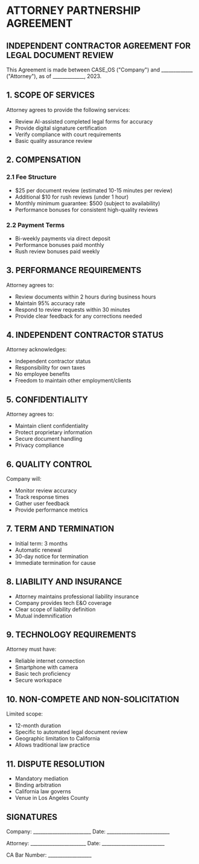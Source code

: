 # ATTORNEY PARTNERSHIP AGREEMENT

## INDEPENDENT CONTRACTOR AGREEMENT FOR LEGAL DOCUMENT REVIEW

This Agreement is made between CASE_OS ("Company") and _____________ ("Attorney"), as of _____________, 2023.

## 1. SCOPE OF SERVICES

Attorney agrees to provide the following services:
- Review AI-assisted completed legal forms for accuracy
- Provide digital signature certification
- Verify compliance with court requirements
- Basic quality assurance review

## 2. COMPENSATION

### 2.1 Fee Structure
- $25 per document review (estimated 10-15 minutes per review)
- Additional $10 for rush reviews (under 1 hour)
- Monthly minimum guarantee: $500 (subject to availability)
- Performance bonuses for consistent high-quality reviews

### 2.2 Payment Terms
- Bi-weekly payments via direct deposit
- Performance bonuses paid monthly
- Rush review bonuses paid weekly

## 3. PERFORMANCE REQUIREMENTS

Attorney agrees to:
- Review documents within 2 hours during business hours
- Maintain 95% accuracy rate
- Respond to review requests within 30 minutes
- Provide clear feedback for any corrections needed

## 4. INDEPENDENT CONTRACTOR STATUS

Attorney acknowledges:
- Independent contractor status
- Responsibility for own taxes
- No employee benefits
- Freedom to maintain other employment/clients

## 5. CONFIDENTIALITY

Attorney agrees to:
- Maintain client confidentiality
- Protect proprietary information
- Secure document handling
- Privacy compliance

## 6. QUALITY CONTROL

Company will:
- Monitor review accuracy
- Track response times
- Gather user feedback
- Provide performance metrics

## 7. TERM AND TERMINATION

- Initial term: 3 months
- Automatic renewal
- 30-day notice for termination
- Immediate termination for cause

## 8. LIABILITY AND INSURANCE

- Attorney maintains professional liability insurance
- Company provides tech E&O coverage
- Clear scope of liability definition
- Mutual indemnification

## 9. TECHNOLOGY REQUIREMENTS

Attorney must have:
- Reliable internet connection
- Smartphone with camera
- Basic tech proficiency
- Secure workspace

## 10. NON-COMPETE AND NON-SOLICITATION

Limited scope:
- 12-month duration
- Specific to automated legal document review
- Geographic limitation to California
- Allows traditional law practice

## 11. DISPUTE RESOLUTION

- Mandatory mediation
- Binding arbitration
- California law governs
- Venue in Los Angeles County

## SIGNATURES

Company: ________________________
Date: __________________________

Attorney: _______________________
Date: __________________________

CA Bar Number: __________________
